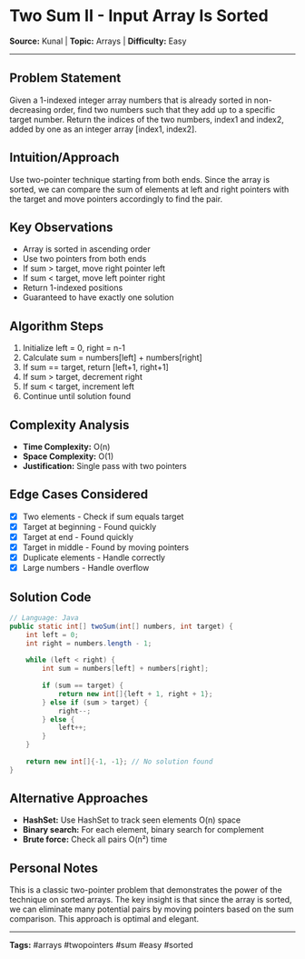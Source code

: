 # Two Sum II - Input Array Is Sorted

**Source:** Kunal | **Topic:** Arrays | **Difficulty:** Easy  

---

## Problem Statement
Given a 1-indexed integer array numbers that is already sorted in non-decreasing order, find two numbers such that they add up to a specific target number. Return the indices of the two numbers, index1 and index2, added by one as an integer array [index1, index2].

## Intuition/Approach
Use two-pointer technique starting from both ends. Since the array is sorted, we can compare the sum of elements at left and right pointers with the target and move pointers accordingly to find the pair.

## Key Observations
- Array is sorted in ascending order
- Use two pointers from both ends
- If sum > target, move right pointer left
- If sum < target, move left pointer right
- Return 1-indexed positions
- Guaranteed to have exactly one solution

## Algorithm Steps
1. Initialize left = 0, right = n-1
2. Calculate sum = numbers[left] + numbers[right]
3. If sum == target, return [left+1, right+1]
4. If sum > target, decrement right
5. If sum < target, increment left
6. Continue until solution found

## Complexity Analysis
- **Time Complexity:** O(n)
- **Space Complexity:** O(1)
- **Justification:** Single pass with two pointers

## Edge Cases Considered
- [x] Two elements - Check if sum equals target
- [x] Target at beginning - Found quickly
- [x] Target at end - Found quickly
- [x] Target in middle - Found by moving pointers
- [x] Duplicate elements - Handle correctly
- [x] Large numbers - Handle overflow

## Solution Code

```java
// Language: Java
public static int[] twoSum(int[] numbers, int target) {
    int left = 0;
    int right = numbers.length - 1;
    
    while (left < right) {
        int sum = numbers[left] + numbers[right];
        
        if (sum == target) {
            return new int[]{left + 1, right + 1};
        } else if (sum > target) {
            right--;
        } else {
            left++;
        }
    }
    
    return new int[]{-1, -1}; // No solution found
}
```

## Alternative Approaches
- **HashSet:** Use HashSet to track seen elements O(n) space
- **Binary search:** For each element, binary search for complement
- **Brute force:** Check all pairs O(n²) time

## Personal Notes
This is a classic two-pointer problem that demonstrates the power of the technique on sorted arrays. The key insight is that since the array is sorted, we can eliminate many potential pairs by moving pointers based on the sum comparison. This approach is optimal and elegant.

---
**Tags:** #arrays #twopointers #sum #easy #sorted
